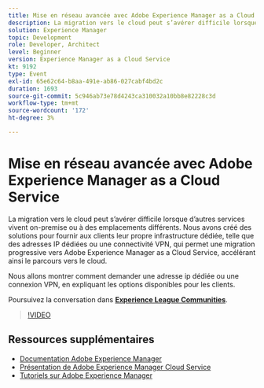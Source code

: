 ```yaml
---
title: Mise en réseau avancée avec Adobe Experience Manager as a Cloud Service
description: La migration vers le cloud peut s’avérer difficile lorsque d’autres services vivent on-premise ou à des emplacements différents. Nous avons créé des solutions pour fournir aux clients leur propre infrastructure dédiée, telle que des adresses IP dédiées ou une connectivité VPN, qui permet une migration progressive vers Adobe Experience Manager as a Cloud Service, accélérant ainsi le parcours vers le cloud.
solution: Experience Manager
topic: Development
role: Developer, Architect
level: Beginner
version: Experience Manager as a Cloud Service
kt: 9192
type: Event
exl-id: 65e62c64-b8aa-491e-ab86-027cabf4bd2c
duration: 1693
source-git-commit: 5c946ab73e78d4243ca310032a10bb8e82228c3d
workflow-type: tm+mt
source-wordcount: '172'
ht-degree: 3%

---
```


# Mise en réseau avancée avec Adobe Experience Manager as a Cloud Service

La migration vers le cloud peut s’avérer difficile lorsque d’autres services vivent on-premise ou à des emplacements différents.  Nous avons créé des solutions pour fournir aux clients leur propre infrastructure dédiée, telle que des adresses IP dédiées ou une connectivité VPN, qui permet une migration progressive vers Adobe Experience Manager as a Cloud Service, accélérant ainsi le parcours vers le cloud.

Nous allons montrer comment demander une adresse ip dédiée ou une connexion VPN, en expliquant les options disponibles pour les clients.

Poursuivez la conversation dans **[Experience League Communities](https://adobe.ly/3EUTdAo)**.

>[!VIDEO](https://video.tv.adobe.com/v/337898/?quality=12&learn=on&hidetitle=true)

## Ressources supplémentaires

- [Documentation Adobe Experience Manager](https://experienceleague.adobe.com/docs/experience-manager-cloud-service.html?lang=fr)
- [Présentation de Adobe Experience Manager Cloud Service](https://experienceleague.adobe.com/docs/experience-manager-cloud-service/overview/home.html?lang=fr)
- [Tutoriels sur Adobe Experience Manager](https://experienceleague.adobe.com/docs/experience-manager-tutorials.html?lang=fr)
